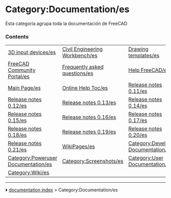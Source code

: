 # Category:Documentation/es
Esta categoría agrupa toda la documentación de FreeCAD

### Contents

|     |     |     |
| --- | --- | --- |
| [3D input devices/es](3D_input_devices/es.md) | [Civil Engineering Workbench/es](Civil_Engineering_Workbench/es.md) | [Drawing templates/es](Drawing_templates/es.md) |
| [FreeCAD Community Portal/es](FreeCAD_Community_Portal/es.md) | [Frequently asked questions/es](Frequently_asked_questions/es.md) | [Help FreeCAD/es](Help_FreeCAD/es.md) |
| [Main Page/es](Main_Page/es.md) | [Online Help Toc/es](Online_Help_Toc/es.md) | [Release notes 0.11/es](Release_notes_0.11/es.md) |
| [Release notes 0.12/es](Release_notes_0.12/es.md) | [Release notes 0.13/es](Release_notes_0.13/es.md) | [Release notes 0.14/es](Release_notes_0.14/es.md) |
| [Release notes 0.15/es](Release_notes_0.15/es.md) | [Release notes 0.16/es](Release_notes_0.16/es.md) | [Release notes 0.17/es](Release_notes_0.17/es.md) |
| [Release notes 0.18/es](Release_notes_0.18/es.md) | [Release notes 0.19/es](Release_notes_0.19/es.md) | [Release notes 0.20/es](Release_notes_0.20/es.md) |
| [Release notes 0.21/es](Release_notes_0.21/es.md) | [WikiPages/es](WikiPages/es.md) | [Category:Developer Documentation/es](Category_Developer_Documentation/es.md) |
| [Category:Poweruser Documentation/es](Category_Poweruser_Documentation/es.md) | [Category:Screenshots/es](Category_Screenshots/es.md) | [Category:User Documentation/es](Category_User_Documentation/es.md) |
| [Category:Wiki/es](Category_Wiki/es.md) |



---
⏵ [documentation index](../README.md) > Category:Documentation/es
